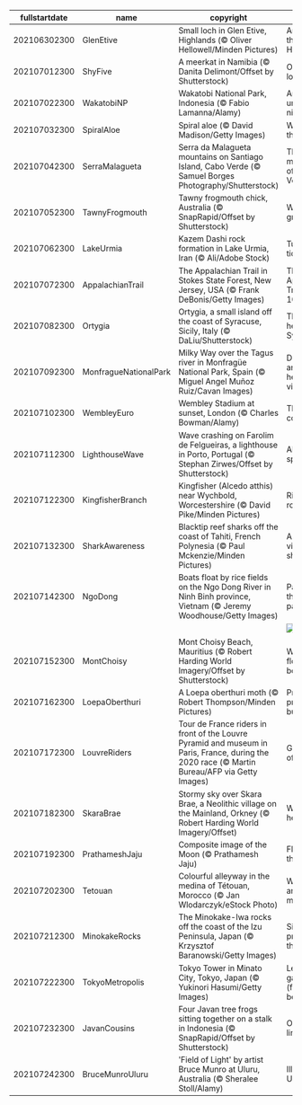 |fullstartdate|name|copyright|title|image|
|--|--|--|--|--|
202106302300|GlenEtive|Small loch in Glen Etive, Highlands (© Oliver Hellowell/Minden Pictures)|An island in the Highlands|![](/en-GB/2021/07/202106302300GlenEtive.jpg)|
202107012300|ShyFive|A meerkat in Namibia (© Danita Delimont/Offset by Shutterstock)|On the lookout|![](/en-GB/2021/07/202107012300ShyFive.jpg)|
202107022300|WakatobiNP|Wakatobi National Park, Indonesia (© Fabio Lamanna/Alamy)|An underwater nirvana|![](/en-GB/2021/07/202107022300WakatobiNP.jpg)|
202107032300|SpiralAloe|Spiral aloe (© David Madison/Getty Images)|Why, aloe there|![](/en-GB/2021/07/202107032300SpiralAloe.jpg)|
202107042300|SerraMalagueta|Serra da Malagueta mountains on Santiago Island, Cabo Verde (© Samuel Borges Photography/Shutterstock)|The green mountains of Cabo Verde|![](/en-GB/2021/07/202107042300SerraMalagueta.jpg)|
202107052300|TawnyFrogmouth|Tawny frogmouth chick, Australia (© SnapRapid/Offset by Shutterstock)|Why so grumpy?|![](/en-GB/2021/07/202107052300TawnyFrogmouth.jpg)|
202107062300|LakeUrmia|Kazem Dashi rock formation in Lake Urmia, Iran (© Ali/Adobe Stock)|Turning the tide|![](/en-GB/2021/07/202107062300LakeUrmia.jpg)|
202107072300|AppalachianTrail|The Appalachian Trail in Stokes State Forest, New Jersey, USA  (© Frank DeBonis/Getty Images)|The Appalachian Trail turns 100|![](/en-GB/2021/07/202107072300AppalachianTrail.jpg)|
202107082300|Ortygia|Ortygia, a small island off the coast of Syracuse, Sicily, Italy (© DaLiu/Shutterstock)|The ancient heart of Syracuse|![](/en-GB/2021/07/202107082300Ortygia.jpg)|
202107092300|MonfragueNationalPark|Milky Way over the Tagus river in Monfragüe National Park, Spain (© Miguel Angel Muñoz Ruiz/Cavan Images)|Dark skies and heavenly views|![](/en-GB/2021/07/202107092300MonfragueNationalPark.jpg)|
202107102300|WembleyEuro|Wembley Stadium at sunset, London (© Charles Bowman/Alamy)|The final countdown|![](/en-GB/2021/07/202107102300WembleyEuro.jpg)|
202107112300|LighthouseWave|Wave crashing on Farolim de Felgueiras, a lighthouse in Porto, Portugal (© Stephan Zirwes/Offset by Shutterstock)|Above the spray|![](/en-GB/2021/07/202107112300LighthouseWave.jpg)|
202107122300|KingfisherBranch|Kingfisher (Alcedo atthis) near Wychbold, Worcestershire (© David Pike/Minden Pictures)|Riverside royalty|![](/en-GB/2021/07/202107122300KingfisherBranch.jpg)|
202107132300|SharkAwareness|Blacktip reef sharks off the coast of Tahiti, French Polynesia (© Paul Mckenzie/Minden Pictures)|A different view of sharks|![](/en-GB/2021/07/202107132300SharkAwareness.jpg)|
202107142300|NgoDong|Boats float by rice fields on the Ngo Dong River in Ninh Binh province, Vietnam (© Jeremy Woodhouse/Getty Images)|Paddling through paddy fields|![](/en-GB/2021/07/202107142300NgoDong.jpg)|
||||![](/en-GB/2021/07/.jpg)|
202107152300|MontChoisy|Mont Choisy Beach, Mauritius (© Robert Harding World Imagery/Offset by Shutterstock)|Whatever floats your boat|![](/en-GB/2021/07/202107152300MontChoisy.jpg)|
202107162300|LoepaOberthuri|A Loepa oberthuri moth (© Robert Thompson/Minden Pictures)|Pretty, pretty…butterfly?|![](/en-GB/2021/07/202107162300LoepaOberthuri.jpg)|
202107172300|LouvreRiders|Tour de France riders in front of the Louvre Pyramid and museum in Paris, France, during the 2020 race (© Martin Bureau/AFP via Getty Images)|Grand finish of Le Tour|![](/en-GB/2021/07/202107172300LouvreRiders.jpg)|
202107182300|SkaraBrae|Stormy sky over Skara Brae, a Neolithic village on the Mainland, Orkney (© Robert Harding World Imagery/Offset)|Who lived here?|![](/en-GB/2021/07/202107182300SkaraBrae.jpg)|
202107192300|PrathameshJaju|Composite image of the Moon (© Prathamesh Jaju)|Fly me to the Moon|![](/en-GB/2021/07/202107192300PrathameshJaju.jpg)|
202107202300|Tetouan|Colourful alleyway in the medina of Tétouan, Morocco (© Jan Wlodarczyk/eStock Photo)|Wander the ancient medina|![](/en-GB/2021/07/202107202300Tetouan.jpg)|
202107212300|MinokakeRocks|The Minokake-Iwa rocks off the coast of the Izu Peninsula, Japan (© Krzysztof Baranowski/Getty Images)|Singing praises of the oceans|![](/en-GB/2021/07/202107212300MinokakeRocks.jpg)|
202107222300|TokyoMetropolis|Tokyo Tower in Minato City, Tokyo, Japan (© Yukinori Hasumi/Getty Images)|Let the games (finally) begin!|![](/en-GB/2021/07/202107222300TokyoMetropolis.jpg)|
202107232300|JavanCousins|Four Javan tree frogs sitting together on a stalk in Indonesia (© SnapRapid/Offset by Shutterstock)|Out on a limb|![](/en-GB/2021/07/202107232300JavanCousins.jpg)|
202107242300|BruceMunroUluru|'Field of Light' by artist Bruce Munro at Uluru, Australia (© Sheralee Stoll/Alamy)|Illuminated Uluru|![](/en-GB/2021/07/202107242300BruceMunroUluru.jpg)|

